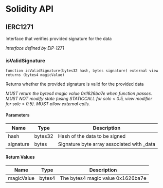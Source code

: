 # Solidity API

## IERC1271

Interface that verifies provided signature for the data

_Interface defined by EIP-1271_

### isValidSignature

```solidity
function isValidSignature(bytes32 hash, bytes signature) external view returns (bytes4 magicValue)
```

Returns whether the provided signature is valid for the provided data

_MUST return the bytes4 magic value 0x1626ba7e when function passes.
MUST NOT modify state (using STATICCALL for solc < 0.5, view modifier for solc > 0.5).
MUST allow external calls._

#### Parameters

| Name | Type | Description |
| ---- | ---- | ----------- |
| hash | bytes32 | Hash of the data to be signed |
| signature | bytes | Signature byte array associated with _data |

#### Return Values

| Name | Type | Description |
| ---- | ---- | ----------- |
| magicValue | bytes4 | The bytes4 magic value 0x1626ba7e |

